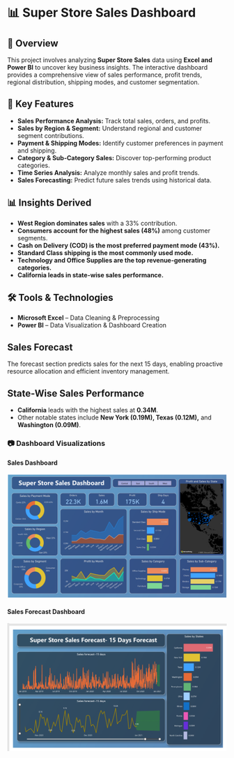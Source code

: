 # 📊 Super Store Sales Dashboard

## 📝 Overview  
This project involves analyzing **Super Store Sales** data using **Excel and Power BI** to uncover key business insights. The interactive dashboard provides a comprehensive view of sales performance, profit trends, regional distribution, shipping modes, and customer segmentation.

## 🚀 Key Features  
- **Sales Performance Analysis:** Track total sales, orders, and profits.  
- **Sales by Region & Segment:** Understand regional and customer segment contributions.  
- **Payment & Shipping Modes:** Identify customer preferences in payment and shipping.  
- **Category & Sub-Category Sales:** Discover top-performing product categories.  
- **Time Series Analysis:** Analyze monthly sales and profit trends.  
- **Sales Forecasting:** Predict future sales trends using historical data.

## 📊 Insights Derived  
- **West Region dominates sales** with a 33% contribution.  
- **Consumers account for the highest sales (48%)** among customer segments.  
- **Cash on Delivery (COD) is the most preferred payment mode (43%).**  
- **Standard Class shipping is the most commonly used mode.**  
- **Technology and Office Supplies are the top revenue-generating categories.**  
- **California leads in state-wise sales performance.**  

## 🛠 Tools & Technologies  
- **Microsoft Excel** – Data Cleaning & Preprocessing  
- **Power BI** – Data Visualization & Dashboard Creation
  
## Sales Forecast  
The forecast section predicts sales for the next 15 days, enabling proactive resource allocation and efficient inventory management.  

## State-Wise Sales Performance  
- **California** leads with the highest sales at **0.34M**.  
- Other notable states include **New York (0.19M), Texas (0.12M),** and **Washington (0.09M)**.

### 📷 Dashboard Visualizations  
#### Sales Dashboard  
![Super Store Sales Dashboard](dashboard%20(SS).png)  

#### Sales Forecast Dashboard  
![Sales Forecast Dashboard](dashboard%20(SS-2).png)  
  

